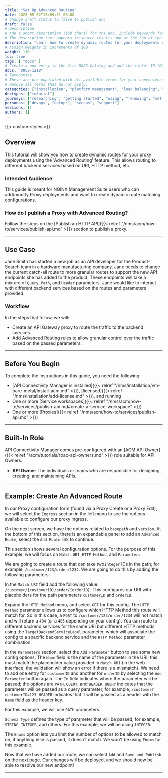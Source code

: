```yaml
---
title: "Set Up Advanced Routing"
date: 2023-05-02T13:09:51-08:00
# Change draft status to false to publish doc
draft: false
# Description
# Add a short description (150 chars) for the doc. Include keywords for SEO. 
# The description text appears in search results and at the top of the doc.
description: "Learn how to create dynamic routes for your deployments using NGINX Management Suite API Connectivity Manager."
# Assign weights in increments of 100
weight: 110
toc: true
tags: [ "docs" ]
# Create a new entry in the Jira DOCS Catalog and add the ticket ID (DOCS-<number>) below
docs: "DOCS-1218"
# Taxonomies
# These are pre-populated with all available terms for your convenience.
# Remove all terms that do not apply.
categories: ["installation", "platform management", "load balancing", "api management", "service mesh", "security", "analytics"]
doctypes: ["tutorial"]
journeys: ["researching", "getting started", "using", "renewing", "self service"]
personas: ["devops", "netops", "secops", "support"]
versions: []
authors: []
---
```


{{< custom-styles >}}

## Overview

This tutorial will show you how to create dynamic routes for your proxy deployments using the 'Advanced Routing' feature.
This allows routing to different backend services based on URI, HTTP method, etc.

### Intended Audience

This guide is meant for NGINX Management Suite users who can add/modify Proxy deployments and want to create dynamic route matching configurations.

### How do I publish a Proxy with Advanced Routing?

Follow the steps on the [Publish an HTTP API]({{< relref "/nms/acm/how-to/services/publish-api.md" >}}) section to publish a proxy.

---

## Use Case

Jane Smith has started a new job as an API developer for the Product-Search team in a hardware manufacturing company.
Jane needs to change the current catch-all route to more granular routes to support the new API endpoints she has added to the product.
These endpoints will take a mixture of `Query`, `Path`,  and `Header` parameters. Jane would like to interact with different backend services based on the routes and parameters provided.

### Workflow

In the steps that follow, we will:

- Create an API Gateway proxy to route the traffic to the backend services.
- Add Advanced Routing rules to allow granular control over the traffic based on the passed parameters.

---

## Before You Begin

To complete the instructions in this guide, you need the following:

- [API Connectivity Manager is installed]({{< relref "/nms/installation/vm-bare-metal/install-acm.md" >}}), [licensed]({{< relref "/nms/installation/add-license.md" >}}), and running
- One or more [Service workspaces]({{< relref "/nms/acm/how-to/services/publish-api.md#create-a-service-workspace" >}})
- One or more [Proxies]({{< relref "/nms/acm/how-to/services/publish-api.md" >}})

---

## Built-In Role

API Connectivity Manager comes pre-configured with an [ACM API Owner]({{< relref "/acm/tutorials/rbac-api-owners.md" >}}) role suitable for API Owners.

- **API Owner**: The individuals or teams who are responsible for designing, creating, and maintaining APIs.

---

## Example: Create An Advanced Route

In our Proxy configuration form (found via a Proxy Create or a Proxy Edit), we will select the `Ingress` section in the left menu to see the options available to configure our proxy ingress.

On the next screen, we have the options related to `basepath` and `version`. At the bottom of this section, there is an expandable panel to add an `Advanced Route`; select the `Add Route` link to continue.

This section shows several configuration options. For the purpose of this example, we will focus on `Match URI`, `HTTP Method`, and `Parameters`.

We are going to create a route that can take two`integer` IDs in the path; for example, `/customer/123/order/1234`. We are going to do this by adding the following parameters:

In the `Match URI` field add the following value: `/customer/{customerID}/order/{orderID}`. This configures our URI with placeholders for the path parameters `customerID` and `orderID`.

Expand the `HTTP Method` menu, and select `GET` for this config. The `HTTP Method` parameter allows us to configure which HTTP Method this route will match for. So in this case, a `POST` to `/customer/123/order/1234` will not match and will return a `404` (or a `405` depending on your config).
You can route to different backend services for the same URI but different HTTP methods using the `TargetBackendServiceLabel` parameter, which will associate the config to a specific backend service and the `HTTP Method` parameter combination.

In the `Parameters` section, select the `Add Parameter` button to see some new config options:
The `Name` field is the name of the parameter in the URI; this must match the placeholder value provided in `Match URI` (in the web interface, the validation will show an error if there is a mismatch).
We need to add one entry for `customerID` and another for `orderID` by selecting the `Add Parameter` button again.
The `In` field indicates where the parameter will be passed; the options are `PATH`, `QUERY`, and `HEADER`.
`QUERY` indicates that the parameter will be passed as a query parameter, for example, `/customer?customerID=123`. 
`HEADER` indicates that it will be passed as a header with the `Name` field as the header key.

For this example, we will use `PATH` parameters.

`Schema Type` defines the type of parameter that will be passed, for example, `STRING`, `INTEGER`,  and others.
For this example, we will be using `INTEGER`.

The `Enums` option lets you limit the number of options to be allowed to match on; if anything else is passed, it doesn't match.
We won't be using `Enums` for this example.

Now that we have added our route, we can select `Add` and `Save and Publish` on the next page. Our changes will be deployed, and we should now be able to resolve our new endpoint!

---
